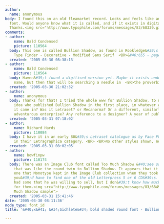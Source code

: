 ```yaml
---
author:
  name: anonymous
body: I found this on an old fleamarket record. Looks and feels like an old Letraset
  font. Would anyone know what it is called, and if it exists in digital format anywhere?
  Thanks.<img src="http://www.typophile.com/forums/messages/83/68339.gif" alt="Sample">
comments:
- author:
    name: Bald Condensed
    picture: 110564
  body: This one is called Bullion Shadow, as found in Rookledge&#39;s  <BR>International
    Type Finder - Decorative - Modified Sans Serif  <BR>&#40;655 - page 252&#41;
  created: '2005-03-30 08:38:13'
- author:
    name: Bald Condensed
    picture: 110564
  body: Haven&#39;t found a digitised version yet. Maybe it exists under  <BR>a different
    name, but then that will be searching a needle in  <BR>the proverbial haystack.
  created: '2005-03-30 21:02:32'
- author:
    name: anonymous
  body: Thanks for that! I tried the whole www for Bullion Shadow, to no avail. Any
    idea who published Bullion Shadow in the first place, in whatever analogue format
    it came in? Was it Letraset? or Mecanorma? Or a different, similarly aesthetically
    adventurous enterprise? Any reference to a designer? A year of publication, anything?
  created: '2005-03-31 07:18:02'
- author:
    name: Richard Hards
    picture: 110084
  body: I have it in an early 80&#39;s Letraset catalogue as by Face Photosetting
    in their Letragraphica category. <BR> <BR>No other styles shown, no lower case.
  created: '2005-03-31 08:02:05'
- author:
    name: bowfinpw
    picture: 110174
  body: There was an Image Club font called Too Much Shadow &#40;see sample below&#41;
    that was like the round twin to Bullion Shadow. It appears that it wasn&#39;t
    one that Monotype kept in the Image Club collection when they took it over, so
    you&#39;d have to find one of the old Letterpress 5 or 6 CD&#39;s. Grant Hutchinson
    had some that he was willing to sell, but I don&#39;t know how much he wanted
    for them.<img src="http://www.typophile.com/forums/messages/83/68490.gif" alt="Too
    Much Shadow sample">
  created: '2005-03-31 15:41:46'
date: '2005-03-30 08:11:36'
node_type: font_id
title: '&#40;x&#41; &#34;Sichlete&#34; bold shaded round font - Bullion Shadow {Yves}'

---
```

